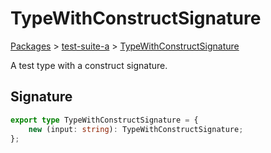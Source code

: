 # TypeWithConstructSignature

[Packages](/) > [test-suite-a](/test-suite-a/) > [TypeWithConstructSignature](/test-suite-a/typewithconstructsignature-typealias/)

A test type with a construct signature.

<h2 id="typewithconstructsignature-signature">Signature</h2>

```typescript
export type TypeWithConstructSignature = {
    new (input: string): TypeWithConstructSignature;
};
```
